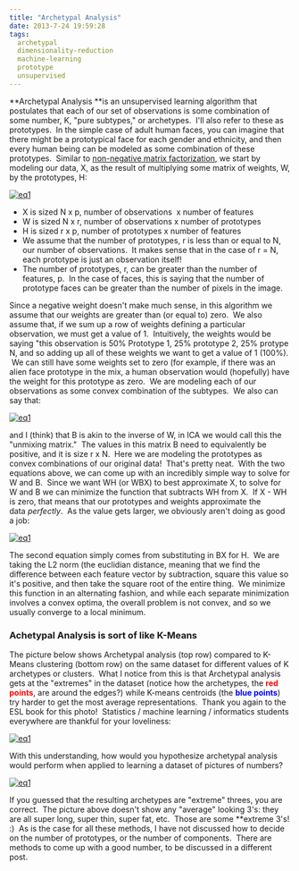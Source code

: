 ```yaml
---
title: "Archetypal Analysis"
date: 2013-7-24 19:59:28
tags:
  archetypal
  dimensionality-reduction
  machine-learning
  prototype
  unsupervised
---
```



**Archetypal Analysis **is an unsupervised learning algorithm that postulates that each of our set of observations is some combination of some number, K, "pure subtypes," or archetypes.  I'll also refer to these as prototypes.  In the simple case of adult human faces, you can imagine that there might be a prototypical face for each gender and ethnicity, and then every human being can be modeled as some combination of these prototypes.  Similar to [non-negative matrix factorization](http://www.vbmis.com/learn/?p=471 "Non-Negative Matrix Factorization"), we start by modeling our data, X, as the result of multiplying some matrix of weights, W, by the prototypes, H:

[![eq1](http://www.vbmis.com/learn/wp-content/uploads/2013/07/eq129.png)](http://www.vbmis.com/learn/wp-content/uploads/2013/07/eq129.png)

- X is sized N x p, number of observations  x number of features
- W is sized N x r, number of observations x number of prototypes
- H is sized r x p, number of prototypes x number of features
- We assume that the number of prototypes, r is less than or equal to N, our number of observations.  It makes sense that in the case of r = N, each prototype is just an observation itself!
- The number of prototypes, r, can be greater than the number of features, p.  In the case of faces, this is saying that the number of prototype faces can be greater than the number of pixels in the image.

Since a negative weight doesn't make much sense, in this algorithm we assume that our weights are greater than (or equal to) zero.  We also assume that, if we sum up a row of weights defining a particular observation, we must get a value of 1.  Intuitively, the weights would be saying "this observation is 50% Prototype 1, 25% prototype 2, 25% protype N, and so adding up all of these weights we want to get a value of 1 (100%).  We can still have some weights set to zero (for example, if there was an alien face prototype in the mix, a human observation would (hopefully) have the weight for this prototype as zero.  We are modeling each of our observations as some convex combination of the subtypes.  We also can say that:

[![eq1](http://www.vbmis.com/learn/wp-content/uploads/2013/07/eq133.png)](http://www.vbmis.com/learn/wp-content/uploads/2013/07/eq133.png)

and I (think) that B is akin to the inverse of W, in ICA we would call this the "unmixing matrix."  The values in this matrix B need to equivalently be positive, and it is size r x N.  Here we are modeling the prototypes as convex combinations of our original data!  That's pretty neat.  With the two equations above, we can come up with an incredibly simple way to solve for W and B.  Since we want WH (or WBX) to best approximate X, to solve for W and B we can minimize the function that subtracts WH from X.  If X - WH is zero, that means that our prototypes and weights approximate the data *perfectly*.  As the value gets larger, we obviously aren't doing as good a job:

[![eq1](http://www.vbmis.com/learn/wp-content/uploads/2013/07/eq134.png)](http://www.vbmis.com/learn/wp-content/uploads/2013/07/eq134.png)

The second equation simply comes from substituting in BX for H.  We are taking the L2 norm (the euclidian distance, meaning that we find the difference between each feature vector by subtraction, square this value so it's positive, and then take the square root of the entire thing.  We minimize this function in an alternating fashion, and while each separate minimization involves a convex optima, the overall problem is not convex, and so we usually converge to a local minimum.

### Achetypal Analysis is sort of like K-Means

The picture below shows Archetypal analysis (top row) compared to K-Means clustering (bottom row) on the same dataset for different values of K archetypes or clusters.  What I notice from this is that Archetypal analysis gets at the "extremes" in the dataset (notice how the archetypes, the <span style="color: #ff0000;">**red points**</span>, are around the edges?) while K-means centroids (the <span style="color: #0000ff;">**blue points**</span>) try harder to get the most average representations.  Thank you again to the ESL book for this photo!  Statistics / machine learning / informatics students everywhere are thankful for your loveliness:

[![eq1](http://www.vbmis.com/learn/wp-content/uploads/2013/07/eq136.png)](http://www.vbmis.com/learn/wp-content/uploads/2013/07/eq136.png)

With this understanding, how would you hypothesize archetypal analysis would perform when applied to learning a dataset of pictures of numbers?

[![eq1](http://www.vbmis.com/learn/wp-content/uploads/2013/07/eq137.png)](http://www.vbmis.com/learn/wp-content/uploads/2013/07/eq137.png)

If you guessed that the resulting archetypes are "extreme" threes, you are correct.  The picture above doesn't show any "average" looking 3's: they are all super long, super thin, super fat, etc.  Those are some **extreme 3's! :)  As is the case for all these methods, I have not discussed how to decide on the number of prototypes, or the number of components.  There are methods to come up with a good number, to be discussed in a different post.
